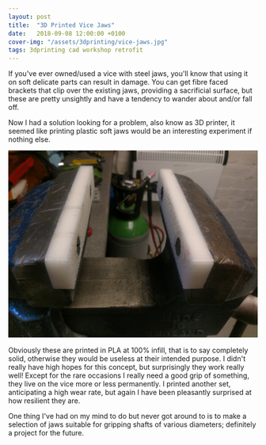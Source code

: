 ```yaml
---
layout: post
title:  "3D Printed Vice Jaws"
date:   2018-09-08 12:00:00 +0100
cover-img: "/assets/3dprinting/vice-jaws.jpg"
tags: 3dprinting cad workshop retrofit
---
```

If you've ever owned/used a vice with steel jaws, you'll know that using it on soft delicate parts can result in damage. You can get fibre faced brackets that clip over the existing jaws, providing a sacrificial surface, but these are pretty unsightly and have a tendency to wander about and/or fall off.

Now I had a solution looking for a problem, also know as 3D printer, it seemed like printing plastic soft jaws would be an interesting experiment if nothing else.

![Vice Jaws](/assets/3dprinting/vice-jaws.jpg)

Obviously these are printed in PLA at 100% infill, that is to say completely solid, otherwise they would be useless at their intended purpose. I didn't really have high hopes for this concept, but surprisingly they work really well! Except for the rare occasions I really need a good grip of something, they live on the vice more or less permanently. I printed another set, anticipating a high wear rate, but again I have been pleasantly surprised at how resilient they are.

One thing I've had on my mind to do but never got around to is to make a selection of jaws suitable for gripping shafts of various diameters; definitely a project for the future.
